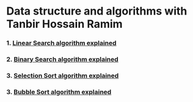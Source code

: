 # Data structure and algorithms with Tanbir Hossain Ramim
### 1. [Linear Search algorithm explained](https://www.youtube.com/watch?v=CBnZVCMkhk0&t=1s)
### 2. [Binary Search algorithm explained](https://www.youtube.com/watch?v=vijevL4WZiU)
### 3. [Selection Sort algorithm explained](https://www.youtube.com/watch?v=n2XmUaKEgp0)
### 3. [Bubble Sort algorithm explained](https://www.youtube.com/watch?v=8kifw28KFyA)
